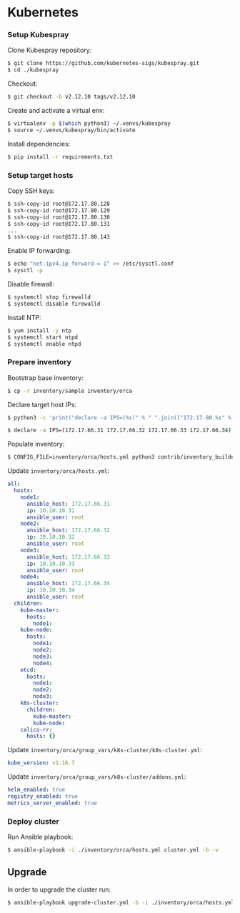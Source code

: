 # Kubernetes

### Setup Kubespray

Clone Kubespray repository:

```bash
$ git clone https://github.com/kubernetes-sigs/kubespray.git
$ cd ./kubespray
```

Checkout:

```bash
$ git checkout -b v2.12.10 tags/v2.12.10
```

Create and activate a virtual env:

```bash
$ virtualenv -p $(which python3) ~/.venvs/kubespray
$ source ~/.venvs/kubespray/bin/activate
```

Install dependencies:

```bash
$ pip install -r requirements.txt
```

### Setup target hosts

Copy SSH keys:

```bash
$ ssh-copy-id root@172.17.80.128
$ ssh-copy-id root@172.17.80.129
$ ssh-copy-id root@172.17.80.130
$ ssh-copy-id root@172.17.80.131
...
$ ssh-copy-id root@172.17.80.143
```

Enable IP forwarding:

```bash
$ echo "net.ipv4.ip_forward = 1" >> /etc/sysctl.conf
$ sysctl -p
```

Disable firewall:

```bash
$ systemctl stop firewalld
$ systemctl disable firewalld
```

Install NTP:

```bash
$ yum install -y ntp
$ systemctl start ntpd
$ systemctl enable ntpd
```

### Prepare inventory

Bootstrap base inventory:

```bash
$ cp -r inventory/sample inventory/orca
```

Declare target host IPs:

```bash
$ python3 -c 'print("declare -a IPS=(%s)" % " ".join(["172.17.80.%s" % i for i in range(128, 144)]))'
```

```bash
$ declare -a IPS=(172.17.66.31 172.17.66.32 172.17.66.33 172.17.66.34)
```

Populate inventory:

```bash
$ CONFIG_FILE=inventory/orca/hosts.yml python3 contrib/inventory_builder/inventory.py ${IPS[@]}
```

Update `inventory/orca/hosts.yml`:

```yaml
all:
  hosts:
    node1:
      ansible_host: 172.17.66.31
      ip: 10.10.10.31
      ansible_user: root
    node2:
      ansible_host: 172.17.66.32
      ip: 10.10.10.32
      ansible_user: root
    node3:
      ansible_host: 172.17.66.33
      ip: 10.10.10.33
      ansible_user: root
    node4:
      ansible_host: 172.17.66.34
      ip: 10.10.10.34
      ansible_user: root
  children:
    kube-master:
      hosts:
        node1:
    kube-node:
      hosts:
        node1:
        node2:
        node3:
        node4:
    etcd:
      hosts:
        node1:
        node2:
        node3:
    k8s-cluster:
      children:
        kube-master:
        kube-node:
    calico-rr:
      hosts: {}
```

Update `inventory/orca/group_vars/k8s-cluster/k8s-cluster.yml`:

```yaml
kube_version: v1.16.7
```

Update `inventory/orca/group_vars/k8s-cluster/addons.yml`:

```yaml
helm_enabled: true
registry_enabled: true
metrics_server_enabled: true
```

### Deploy cluster

Run Ansible playbook:

```bash
$ ansible-playbook -i ./inventory/orca/hosts.yml cluster.yml -b -v
```

## Upgrade

In order to upgrade the cluster run:

```bash
$ ansible-playbook upgrade-cluster.yml -b -i ./inventory/orca/hosts.yml -e kube_version=v1.16.7
```
